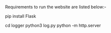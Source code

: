 Requirements to run the website are listed below:-

pip install Flask

cd logger
python3 log.py
<New terminal>
python -m http.server
